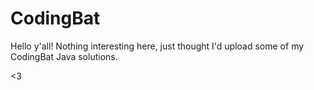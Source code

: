 # CodingBat

Hello y'all!
Nothing interesting here, just thought I'd upload some of my CodingBat Java solutions. 

<3
